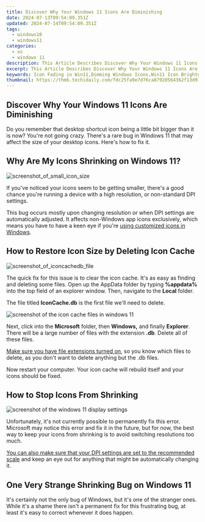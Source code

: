 ```yaml
---
title: Discover Why Your Windows 11 Icons Are Diminishing
date: 2024-07-13T09:54:09.351Z
updated: 2024-07-14T09:54:09.351Z
tags:
  - windows10
  - windows11
categories:
  - os
  - windows 11
description: This Article Describes Discover Why Your Windows 11 Icons Are Diminishing
excerpt: This Article Describes Discover Why Your Windows 11 Icons Are Diminishing
keywords: Icon Fading in Win11,Dimming Windows Icons,Win11 Icon Brightness,Reduced Icon Visibility,Fixing Win11 Dim Icons,Adjust Win11 Icon Size,Enhance Win11 Icon Clarity
thumbnail: https://thmb.techidaily.com/fdc25fa9e7d76ca87920564362f13d91c2db273783ec5bcb39c2377739cf581a.jpg
---
```


## Discover Why Your Windows 11 Icons Are Diminishing

 Do you remember that desktop shortcut icon being a little bit bigger than it is now? You're not going crazy. There's a rare bug in Windows 11 that may affect the size of your desktop icons. Here's how to fix it.

## Why Are My Icons Shrinking on Windows 11?

![screenshot_of_small_icon_size](https://static1.makeuseofimages.com/wordpress/wp-content/uploads/2023/05/screenshot_of_small_icon_size.jpg)

 If you've noticed your icons seem to be getting smaller, there's a good chance you're running a device with a high resolution, or non-standard DPI settings.

 This bug occurs mostly upon changing resolution or when DPI settings are automatically adjusted. It affects non-Windows app icons exclusively, which means you have to have a keen eye if you're [using customized icons in Windows](https://www.makeuseof.com/tag/customize-icon-windows/).

## How to Restore Icon Size by Deleting Icon Cache

![screenshot_of_iconcachedb_file](https://static1.makeuseofimages.com/wordpress/wp-content/uploads/2023/05/screenshot_of_iconcachedb_file.jpg)

 The quick fix for this issue is to clear the icon cache. It's as easy as finding and deleting some files. Open up the AppData folder by typing **%appdata%** into the top field of an explorer window. Then, navigate to the **Local** folder.

 The file titled **IconCache.db** is the first file we'll need to delete.

![screenshot of the icon cache files in windows 11](https://static1.makeuseofimages.com/wordpress/wp-content/uploads/2023/05/screenshot_of_icon_cache_windows_11.jpg)

 Next, click into the **Microsoft** folder, then **Windows,** and finally **Explorer**. There will be a large number of files with the extension **.db**. Delete all of these files.

[Make sure you have file extensions turned on](https://www.makeuseof.com/windows-11-see-file-extensions/), so you know which files to delete, as you don't want to delete anything but the .db files.

 Now restart your computer. Your icon cache will rebuild itself and your icons should be fixed.

## How to Stop Icons From Shrinking

![screenshot of the windows 11 display settings](https://static1.makeuseofimages.com/wordpress/wp-content/uploads/2023/05/screenshot_of_display_settings_windows_11.jpg)

 Unfortunately, it's not currently possible to permanently fix this error. Microsoft may notice this error and fix it in the future, but for now, the best way to keep your icons from shrinking is to avoid switching resolutions too much.

[You can also make sure that your DPI settings are set to the recommended scale](https://www.makeuseof.com/change-display-dpi-windows-11/) and keep an eye out for anything that might be automatically changing it.

## One Very Strange Shrinking Bug on Windows 11

 It's certainly not the only bug of Windows, but it's one of the stranger ones. While it's a shame there isn't a permanent fix for this frustrating bug, at least it's easy to correct whenever it does happen.



<ins class="adsbygoogle"
      style="display:block"
      data-ad-client="ca-pub-7571918770474297"
      data-ad-slot="8358498916"
      data-ad-format="auto"
      data-full-width-responsive="true"></ins>

